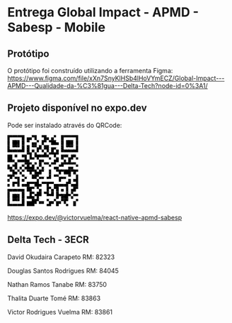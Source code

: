 # Entrega Global Impact - APMD - Sabesp - Mobile

## Protótipo

O protótipo foi construído utilizando a ferramenta Figma: 
https://www.figma.com/file/xXn7SnyKlHSb4lHoVYmECZ/Global-Impact---APMD---Qualidade-da-%C3%81gua---Delta-Tech?node-id=0%3A1/


## Projeto disponível no expo.dev

Pode ser instalado através do QRCode:


![alt text](qrcode.png)

https://expo.dev/@victorvuelma/react-native-apmd-sabesp

## Delta Tech - 3ECR

David Okudaira Carapeto RM: 82323

Douglas Santos Rodrigues RM: 84045

Nathan Ramos Tanabe RM: 83750

Thalita Duarte Tomé RM: 83863

Victor Rodrigues Vuelma RM: 83861
